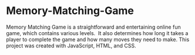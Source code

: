 # Memory-Matching-Game
Memory Matching Game is a straightforward and entertaining online fun game, which contains various levels.  It also determines how long it takes a player to complete the game and how many moves they need to make. This project was created with JavaScript, HTML, and CSS.
